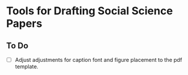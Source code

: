 # Tools for Drafting Social Science Papers

## To Do

- [ ] Adjust adjustments for caption font and figure placement to the pdf template.
